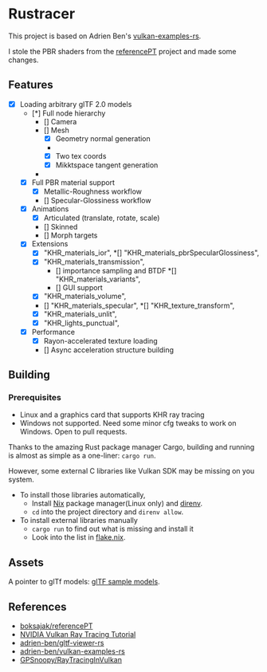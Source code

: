 # Rustracer

This project is based on Adrien Ben's [vulkan-examples-rs](https://github.com/adrien-ben/vulkan-examples-rs).

I stole the PBR shaders from the [referencePT](https://github.com/boksajak/referencePT) project and made some changes.

## Features
* [x] Loading arbitrary glTF 2.0 models
  * [*] Full node hierarchy
    * [] Camera
    * [] Mesh
      * [x] Geometry normal generation
      * 
      * [x] Two tex coords
      * [x] Mikktspace tangent generation
    * 
  * [x] Full PBR material support
    * [x] Metallic-Roughness workflow
    * [] Specular-Glossiness workflow
  * [x] Animations
    * [x] Articulated (translate, rotate, scale)
    * [] Skinned
    * [] Morph targets
  * [x] Extensions
      * [x] "KHR_materials_ior",
      *[] "KHR_materials_pbrSpecularGlossiness",
      *[x] "KHR_materials_transmission",
        * [] importance sampling and BTDF 
      *[] "KHR_materials_variants",
        * [] GUI support
      *[x] "KHR_materials_volume",
      * [] "KHR_materials_specular",
      *[] "KHR_texture_transform",
      *[x] "KHR_materials_unlit",
      *[x] "KHR_lights_punctual",
  *[x] Performance
    * [x] Rayon-accelerated texture loading
    * [] Async acceleration structure building 
    
## Building
### Prerequisites
- Linux and a graphics card that supports KHR ray tracing
- Windows not supported. Need some minor cfg tweaks to work on Windows. Open to pull requests.


Thanks to the amazing Rust package manager Cargo, building and running is almost as simple as a one-liner: `cargo run`. 

However, some external C libraries like Vulkan SDK may be missing on you system. 
- To install those libraries automatically,
  - Install [Nix](https://nixos.org/download.html) package manager(Linux only) and [direnv](https://direnv.net). 
  - `cd` into the project directory and `direnv allow`.
- To install external libraries manually
  - `cargo run` to find out what is missing and install it
  - Look into the list in [flake.nix](flake.nix).
  
## Assets
A pointer to glTf models: [glTF sample models](https://github.com/KhronosGroup/glTF-Sample-Models).

## References
- [boksajak/referencePT](https://github.com/boksajak/referencePT)
- [NVIDIA Vulkan Ray Tracing Tutorial](https://nvpro-samples.github.io/vk_raytracing_tutorial_KHR/)
- [adrien-ben/gltf-viewer-rs](https://github.com/adrien-ben/gltf-viewer-rs)
- [adrien-ben/vulkan-examples-rs](https://github.com/adrien-ben/vulkan-examples-rs)
- [GPSnoopy/RayTracingInVulkan](https://github.com/GPSnoopy/RayTracingInVulkan)